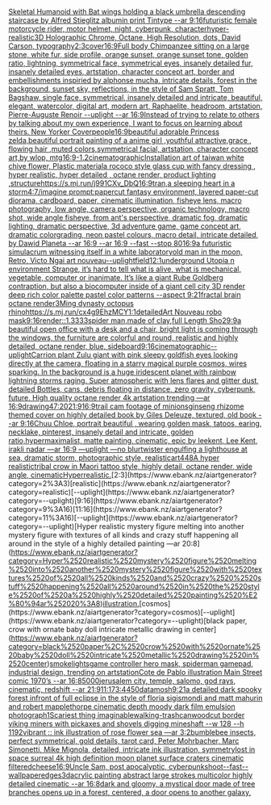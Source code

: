 [Skeletal Humanoid with Bat wings  holding a black umbrella  descending staircase by Alfred Stieglitz albumin print Tintype --ar 9:16](https://www.ebank.nz/aiartgenerator?category=Skeletal%2520Humanoid%2520with%2520Bat%2520wings%2520%2520holding%2520a%2520black%2520umbrella%2520%2520descending%2520staircase%2520by%2520Alfred%2520Stieglitz%2520albumin%2520print%2520Tintype%2520--ar%25209%3A16)[futuristic  female motorcycle rider, motor helmet, night, cyberpunk, character](https://www.ebank.nz/aiartgenerator?category=futuristic%2520%2520female%2520motorcycle%2520rider%2C%2520motor%2520helmet%2C%2520night%2C%2520cyberpunk%2C%2520character)[hyper-realistic](https://www.ebank.nz/aiartgenerator?category=hyper-realistic)[3D Holographic Chrome, Octane, High Resolution, dots, David Carson, typography](https://www.ebank.nz/aiartgenerator?category=3D%2520Holographic%2520Chrome%2C%2520Octane%2C%2520High%2520Resolution%2C%2520dots%2C%2520David%2520Carson%2C%2520typography)[2:3](https://www.ebank.nz/aiartgenerator?category=2%3A3)[cover](https://www.ebank.nz/aiartgenerator?category=cover)[16:9](https://www.ebank.nz/aiartgenerator?category=16%3A9)[Full body Chimpanzee sitting on a large stone, white fur, side profile, orange sunset, orange sunset tone, golden ratio, lightning, symmetrical face, symmetrical eyes, insanely detailed fur, insanely detailed eyes, artstation, character concept art, border and embellishments inspiried by alphonse mucha, intricate details, forest in the background, sunset sky, reflections, in the style of Sam Spratt, Tom Bagshaw, single face, symmetrical, insanely detailed and intricate, beautiful, elegant, watercolor, digital art, modern art, Raphaelite, headroom, artstation, Pierre-Auguste Renoir --uplight --ar 16:9](https://www.ebank.nz/aiartgenerator?category=Full%2520body%2520Chimpanzee%2520sitting%2520on%2520a%2520large%2520stone%2C%2520white%2520fur%2C%2520side%2520profile%2C%2520orange%2520sunset%2C%2520orange%2520sunset%2520tone%2C%2520golden%2520ratio%2C%2520lightning%2C%2520symmetrical%2520face%2C%2520symmetrical%2520eyes%2C%2520insanely%2520detailed%2520fur%2C%2520insanely%2520detailed%2520eyes%2C%2520artstation%2C%2520character%2520concept%2520art%2C%2520border%2520and%2520embellishments%2520inspiried%2520by%2520alphonse%2520mucha%2C%2520intricate%2520details%2C%2520forest%2520in%2520the%2520background%2C%2520sunset%2520sky%2C%2520reflections%2C%2520in%2520the%2520style%2520of%2520Sam%2520Spratt%2C%2520Tom%2520Bagshaw%2C%2520single%2520face%2C%2520symmetrical%2C%2520insanely%2520detailed%2520and%2520intricate%2C%2520beautiful%2C%2520elegant%2C%2520watercolor%2C%2520digital%2520art%2C%2520modern%2520art%2C%2520Raphaelite%2C%2520headroom%2C%2520artstation%2C%2520Pierre-Auguste%2520Renoir%2520--uplight%2520--ar%252016%3A9)[Instead of trying to relate to others by talking about my own experience, I want to focus on learning about theirs. New Yorker Cover](https://www.ebank.nz/aiartgenerator?category=Instead%2520of%2520trying%2520to%2520relate%2520to%2520others%2520by%2520talking%2520about%2520my%2520own%2520experience%2C%2520I%2520want%2520to%2520focus%2520on%2520learning%2520about%2520theirs.%2520New%2520Yorker%2520Cover)[people](https://www.ebank.nz/aiartgenerator?category=people)[16:9](https://www.ebank.nz/aiartgenerator?category=16%3A9)[beautiful adorable Princess zelda,beautiful portrait painting of a anime girl ,youthful attractive,grace , flowing hair ,muted colors,symmetrical facial, artstation, character concept art,by wlop, mtg](https://www.ebank.nz/aiartgenerator?category=beautiful%2520adorable%2520Princess%2520zelda%2Cbeautiful%2520portrait%2520painting%2520of%2520a%2520anime%2520girl%2520%2Cyouthful%2520attractive%2Cgrace%2520%2C%2520flowing%2520hair%2520%2Cmuted%2520colors%2Csymmetrical%2520facial%2C%2520artstation%2C%2520character%2520concept%2520art%2Cby%2520wlop%2C%2520mtg)[16:9](https://www.ebank.nz/aiartgenerator?category=16%3A9)[-1.2](https://www.ebank.nz/aiartgenerator?category=-1.2)[cinematographic](https://www.ebank.nz/aiartgenerator?category=cinematographic)[Installation art of taiwan white chive flower, Plastic material](https://www.ebank.nz/aiartgenerator?category=Installation%2520art%2520of%2520taiwan%2520white%2520chive%2520flower%2C%2520Plastic%2520material)[a rococo style glass cup with fancy dressing , hyper realistic, hyper detailed , octane render, product lighting ,](https://www.ebank.nz/aiartgenerator?category=a%2520rococo%2520style%2520glass%2520cup%2520with%2520fancy%2520dressing%2520%2C%2520hyper%2520realistic%2C%2520hyper%2520detailed%2520%2C%2520octane%2520render%2C%2520product%2520lighting%2520%2C)[structure](https://www.ebank.nz/aiartgenerator?category=structure)[<https://s.mj.run/j991CXv_DbQ>](https://www.ebank.nz/aiartgenerator?category=%3Chttps%3A//s.mj.run/j991CXv_DbQ%3E)[16:9](https://www.ebank.nz/aiartgenerator?category=16%3A9)[tran,](https://www.ebank.nz/aiartgenerator?category=tran%2C)[a sleeping heart in a storm](https://www.ebank.nz/aiartgenerator?category=a%2520sleeping%2520heart%2520in%2520a%2520storm)[4:7](https://www.ebank.nz/aiartgenerator?category=4%3A7)[/imagine prompt:papercut fantasy environment, layered paper-cut diorama, cardboard, paper, cinematic illumination, fisheye lens, macro photography, low angle, camera perspective, organic technology, macro shot, wide angle fisheye, from ant's perspective, dramatic fog, dramatic lighting, dramatic perspective, 3d adventure game, game concept art, dramatic colorgrading, neon pastel colours, macro detail, intricate  detailed, by Dawid Planeta --ar 16:9 --ar 16:9 --fast --stop 80](https://www.ebank.nz/aiartgenerator?category=/imagine%2520prompt%3Apapercut%2520fantasy%2520environment%2C%2520layered%2520paper-cut%2520diorama%2C%2520cardboard%2C%2520paper%2C%2520cinematic%2520illumination%2C%2520fisheye%2520lens%2C%2520macro%2520photography%2C%2520low%2520angle%2C%2520camera%2520perspective%2C%2520organic%2520technology%2C%2520macro%2520shot%2C%2520wide%2520angle%2520fisheye%2C%2520from%2520ant%27s%2520perspective%2C%2520dramatic%2520fog%2C%2520dramatic%2520lighting%2C%2520dramatic%2520perspective%2C%25203d%2520adventure%2520game%2C%2520game%2520concept%2520art%2C%2520dramatic%2520colorgrading%2C%2520neon%2520pastel%2520colours%2C%2520macro%2520detail%2C%2520intricate%2520%2520detailed%2C%2520by%2520Dawid%2520Planeta%2520--ar%252016%3A9%2520--ar%252016%3A9%2520--fast%2520--stop%252080)[16:9](https://www.ebank.nz/aiartgenerator?category=16%3A9)[a futuristic simulacrum witnessing itself in a white laboratory](https://www.ebank.nz/aiartgenerator?category=a%2520futuristic%2520simulacrum%2520witnessing%2520itself%2520in%2520a%2520white%2520laboratory)[old man in the moon, Retro, Victo Ngai art nouveau](https://www.ebank.nz/aiartgenerator?category=old%2520man%2520in%2520the%2520moon%2C%2520Retro%2C%2520Victo%2520Ngai%2520art%2520nouveau)[--uplight](https://www.ebank.nz/aiartgenerator?category=--uplight)[field](https://www.ebank.nz/aiartgenerator?category=field)[1](https://www.ebank.nz/aiartgenerator?category=1)[2:1](https://www.ebank.nz/aiartgenerator?category=2%3A1)[underground Utopia n environment  Strange,  it’s hard to tell what is alive, what is mechanical, vegetable, computer or inanimate. It’s like a giant Rube Goldberg contraption, but also a biocomputer inside of a giant cell city 3D render deep rich color palette pastel color patterns --aspect 9:21](https://www.ebank.nz/aiartgenerator?category=underground%2520Utopia%2520n%2520environment%2520%2520Strange%2C%2520%2520it%E2%80%99s%2520hard%2520to%2520tell%2520what%2520is%2520alive%2C%2520what%2520is%2520mechanical%2C%2520vegetable%2C%2520computer%2520or%2520inanimate.%2520It%E2%80%99s%2520like%2520a%2520giant%2520Rube%2520Goldberg%2520contraption%2C%2520but%2520also%2520a%2520biocomputer%2520inside%2520of%2520a%2520giant%2520cell%2520city%25203D%2520render%2520deep%2520rich%2520color%2520palette%2520pastel%2520color%2520patterns%2520--aspect%25209%3A21)[fractal brain octane render](https://www.ebank.nz/aiartgenerator?category=fractal%2520brain%2520octane%2520render)[3](https://www.ebank.nz/aiartgenerator?category=3)[Ming dynasty octopus rhino](https://www.ebank.nz/aiartgenerator?category=Ming%2520dynasty%2520octopus%2520rhino)[<https://s.mj.run/cx4g9EhzMCY>](https://www.ebank.nz/aiartgenerator?category=%3Chttps%3A//s.mj.run/cx4g9EhzMCY%3E)[1:1](https://www.ebank.nz/aiartgenerator?category=1%3A1)[detailed](https://www.ebank.nz/aiartgenerator?category=detailed)[Art Nouveau robo mask](https://www.ebank.nz/aiartgenerator?category=Art%2520Nouveau%2520robo%2520mask)[9:16](https://www.ebank.nz/aiartgenerator?category=9%3A16)[render::1.3333](https://www.ebank.nz/aiartgenerator?category=render%3A%3A1.3333)[spider man,made of clay,full Length Sho](https://www.ebank.nz/aiartgenerator?category=spider%2520man%2Cmade%2520of%2520clay%2Cfull%2520Length%2520Sho)[29:9](https://www.ebank.nz/aiartgenerator?category=29%3A9)[a beautiful open office with a desk and a chair, bright light is coming through the windows, the furniture are colorful and round, realistic and highly detailed, octane render, blue, sideboard](https://www.ebank.nz/aiartgenerator?category=a%2520beautiful%2520open%2520office%2520with%2520a%2520desk%2520and%2520a%2520chair%2C%2520bright%2520light%2520is%2520coming%2520through%2520the%2520windows%2C%2520the%2520furniture%2520are%2520colorful%2520and%2520round%2C%2520realistic%2520and%2520highly%2520detailed%2C%2520octane%2520render%2C%2520blue%2C%2520sideboard)[9:16](https://www.ebank.nz/aiartgenerator?category=9%3A16)[cinematographic](https://www.ebank.nz/aiartgenerator?category=cinematographic)[--uplight](https://www.ebank.nz/aiartgenerator?category=--uplight)[Carrion plant Zulu giant  with pink sleepy goldfish eyes looking directly at the camera, floating in a starry magical purple cosmos, wires sparking. In the background is a huge iridescent planet with rainbow lightning storms raging. Super atmospheric with lens flares and glitter dust, detailed Bottles, cans, debris floating in distance, zero gravity, cyberpunk, future. High quality octane render 4k artstation trending —ar 16:9](https://www.ebank.nz/aiartgenerator?category=Carrion%2520plant%2520Zulu%2520giant%2520%2520with%2520pink%2520sleepy%2520goldfish%2520eyes%2520looking%2520directly%2520at%2520the%2520camera%2C%2520floating%2520in%2520a%2520starry%2520magical%2520purple%2520cosmos%2C%2520wires%2520sparking.%2520In%2520the%2520background%2520is%2520a%2520huge%2520iridescent%2520planet%2520with%2520rainbow%2520lightning%2520storms%2520raging.%2520Super%2520atmospheric%2520with%2520lens%2520flares%2520and%2520glitter%2520dust%2C%2520detailed%2520Bottles%2C%2520cans%2C%2520debris%2520floating%2520in%2520distance%2C%2520zero%2520gravity%2C%2520cyberpunk%2C%2520future.%2520High%2520quality%2520octane%2520render%25204k%2520artstation%2520trending%2520%E2%80%94ar%252016%3A9)[drawing](https://www.ebank.nz/aiartgenerator?category=drawing)[47:20](https://www.ebank.nz/aiartgenerator?category=47%3A20)[21:9](https://www.ebank.nz/aiartgenerator?category=21%3A9)[16:9](https://www.ebank.nz/aiartgenerator?category=16%3A9)[trail cam footage of minions](https://www.ebank.nz/aiartgenerator?category=trail%2520cam%2520footage%2520of%2520minions)[ginseng rhizome themed cover on highly detailed book by Giles Deleuze, textured, old book --ar 9:16](https://www.ebank.nz/aiartgenerator?category=ginseng%2520rhizome%2520themed%2520cover%2520on%2520highly%2520detailed%2520book%2520by%2520Giles%2520Deleuze%2C%2520textured%2C%2520old%2520book%2520--ar%25209%3A16)[Chuu Chloe, portrait beautiful , wearing golden mask, tatoos, earing, necklake, pinterest, insanely detail and intricate, golden ratio,hypermaximalist, matte painting, cinematic, epic by leekent, Lee Kent, irakli nadar —ar 16:9 —uplight —no blur](https://www.ebank.nz/aiartgenerator?category=Chuu%2520Chloe%2C%2520portrait%2520beautiful%2520%2C%2520wearing%2520golden%2520mask%2C%2520tatoos%2C%2520earing%2C%2520necklake%2C%2520pinterest%2C%2520insanely%2520detail%2520and%2520intricate%2C%2520golden%2520ratio%2Chypermaximalist%2C%2520matte%2520painting%2C%2520cinematic%2C%2520epic%2520by%2520leekent%2C%2520Lee%2520Kent%2C%2520irakli%2520nadar%2520%E2%80%94ar%252016%3A9%2520%E2%80%94uplight%2520%E2%80%94no%2520blur)[twister engulfing a lighthouse at sea, dramatic storm, photographic style, realistic](https://www.ebank.nz/aiartgenerator?category=twister%2520engulfing%2520a%2520lighthouse%2520at%2520sea%2C%2520dramatic%2520storm%2C%2520photographic%2520style%2C%2520realistic)[art](https://www.ebank.nz/aiartgenerator?category=art)[448](https://www.ebank.nz/aiartgenerator?category=448)[A hyper realistictribal crow in Maori tattoo style, highly detail, octane render, wide angle, cinematic](https://www.ebank.nz/aiartgenerator?category=A%2520hyper%2520realistictribal%2520crow%2520in%2520Maori%2520tattoo%2520style%2C%2520highly%2520detail%2C%2520octane%2520render%2C%2520wide%2520angle%2C%2520cinematic)[Hyperrealistic.](https://www.ebank.nz/aiartgenerator?category=Hyperrealistic.)[2:3](https://www.ebank.nz/aiartgenerator?category=2%3A3)[realistic](https://www.ebank.nz/aiartgenerator?category=realistic)[--uplight](https://www.ebank.nz/aiartgenerator?category=--uplight)[9:16](https://www.ebank.nz/aiartgenerator?category=9%3A16)[11:16](https://www.ebank.nz/aiartgenerator?category=11%3A16)[--uplight](https://www.ebank.nz/aiartgenerator?category=--uplight)[Hyper realistic mystery figure melting into another mystery figure with textures of all kinds and crazy  stuff happening all around in the style of a highly detailed painting —ar 20:8](https://www.ebank.nz/aiartgenerator?category=Hyper%2520realistic%2520mystery%2520figure%2520melting%2520into%2520another%2520mystery%2520figure%2520with%2520textures%2520of%2520all%2520kinds%2520and%2520crazy%2520%2520stuff%2520happening%2520all%2520around%2520in%2520the%2520style%2520of%2520a%2520highly%2520detailed%2520painting%2520%E2%80%94ar%252020%3A8)[illustration.](https://www.ebank.nz/aiartgenerator?category=illustration.)[cosmos](https://www.ebank.nz/aiartgenerator?category=cosmos)[--uplight](https://www.ebank.nz/aiartgenerator?category=--uplight)[black paper, crow with ornate baby doll intricate metallic drawing in center](https://www.ebank.nz/aiartgenerator?category=black%2520paper%2C%2520crow%2520with%2520ornate%2520baby%2520doll%2520intricate%2520metallic%2520drawing%2520in%2520center)[smoke](https://www.ebank.nz/aiartgenerator?category=smoke)[lights](https://www.ebank.nz/aiartgenerator?category=lights)[game controller hero mask, spiderman gamepad, industrial design, trending on artstation](https://www.ebank.nz/aiartgenerator?category=game%2520controller%2520hero%2520mask%2C%2520spiderman%2520gamepad%2C%2520industrial%2520design%2C%2520trending%2520on%2520artstation)[Cote de Pablo illustration Main Street comic 1970’s --ar 16:8](https://www.ebank.nz/aiartgenerator?category=Cote%2520de%2520Pablo%2520illustration%2520Main%2520Street%2520comic%25201970%E2%80%99s%2520--ar%252016%3A8)[5000](https://www.ebank.nz/aiartgenerator?category=5000)[jerusalem city, temple, salomo, god rays, cinematic, redshift --ar 21:9](https://www.ebank.nz/aiartgenerator?category=jerusalem%2520city%2C%2520temple%2C%2520salomo%2C%2520god%2520rays%2C%2520cinematic%2C%2520redshift%2520--ar%252021%3A9)[11:17](https://www.ebank.nz/aiartgenerator?category=11%3A17)[3:4](https://www.ebank.nz/aiartgenerator?category=3%3A4)[450](https://www.ebank.nz/aiartgenerator?category=450)[datamosh](https://www.ebank.nz/aiartgenerator?category=datamosh)[9:21](https://www.ebank.nz/aiartgenerator?category=9%3A21)[a detailed dark spooky forest infront of full eclipse in the style of floria sigismondi and matt mahurin and robert mapplethorpe cinematic depth moody dark film emulsion photograph](https://www.ebank.nz/aiartgenerator?category=a%2520detailed%2520dark%2520spooky%2520forest%2520infront%2520of%2520full%2520eclipse%2520in%2520the%2520style%2520of%2520floria%2520sigismondi%2520and%2520matt%2520mahurin%2520and%2520robert%2520mapplethorpe%2520cinematic%2520depth%2520moody%2520dark%2520film%2520emulsion%2520photograph)[1](https://www.ebank.nz/aiartgenerator?category=1)[Scariest thing imaginable](https://www.ebank.nz/aiartgenerator?category=Scariest%2520thing%2520imaginable)[walking-trashcan](https://www.ebank.nz/aiartgenerator?category=walking-trashcan)[woodcut border viking miners with pickaxes and shovels digging mineshaft --w 128 --h 1192](https://www.ebank.nz/aiartgenerator?category=woodcut%2520border%2520viking%2520miners%2520with%2520pickaxes%2520and%2520shovels%2520digging%2520mineshaft%2520--w%2520128%2520--h%25201192)[vibrant :: ink illustration of rose flower sea —ar 3:2](https://www.ebank.nz/aiartgenerator?category=vibrant%2520%3A%3A%2520ink%2520illustration%2520of%2520rose%2520flower%2520sea%2520%E2%80%94ar%25203%3A2)[bumblebee insects, perfect symmetrical, gold details, tarot card, Peter Mohrbacher, Marc Simonetti, Mike Mignola, detailed, intricate ink illustration, symmetry](https://www.ebank.nz/aiartgenerator?category=bumblebee%2520insects%2C%2520perfect%2520symmetrical%2C%2520gold%2520details%2C%2520tarot%2520card%2C%2520Peter%2520Mohrbacher%2C%2520Marc%2520Simonetti%2C%2520Mike%2520Mignola%2C%2520detailed%2C%2520intricate%2520ink%2520illustration%2C%2520symmetry)[lost in space surreal 4k high definition moon planet surface craters cinematic filtered](https://www.ebank.nz/aiartgenerator?category=lost%2520in%2520space%2520surreal%25204k%2520high%2520definition%2520moon%2520planet%2520surface%2520craters%2520cinematic%2520filtered)[cheese](https://www.ebank.nz/aiartgenerator?category=cheese)[16:9](https://www.ebank.nz/aiartgenerator?category=16%3A9)[Uncle Sam, post apocalyptic, cyberpunk](https://www.ebank.nz/aiartgenerator?category=Uncle%2520Sam%2C%2520post%2520apocalyptic%2C%2520cyberpunk)[shoot](https://www.ebank.nz/aiartgenerator?category=shoot)[--fast](https://www.ebank.nz/aiartgenerator?category=--fast)[--wallpaper](https://www.ebank.nz/aiartgenerator?category=--wallpaper)[edges](https://www.ebank.nz/aiartgenerator?category=edges)[3d](https://www.ebank.nz/aiartgenerator?category=3d)[acrylic painting abstract large strokes multicolor highly detailed cinematic --ar 16:8](https://www.ebank.nz/aiartgenerator?category=acrylic%2520painting%2520abstract%2520large%2520strokes%2520multicolor%2520highly%2520detailed%2520cinematic%2520--ar%252016%3A8)[dark and gloomy, a mystical door made of tree branches opens up in a forest, centered, a door opens to another galaxy,](https://www.ebank.nz/aiartgenerator?category=dark%2520and%2520gloomy%2C%2520a%2520mystical%2520door%2520made%2520of%2520tree%2520branches%2520opens%2520up%2520in%2520a%2520forest%2C%2520centered%2C%2520a%2520door%2520opens%2520to%2520another%2520galaxy%2C)